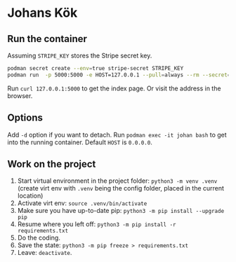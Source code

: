 # Johans Kök

## Run the container

Assuming `STRIPE_KEY` stores the Stripe secret key.

```bash
podman secret create --env=true stripe-secret STRIPE_KEY
podman run  -p 5000:5000 -e HOST=127.0.0.1 --pull=always --rm --secret=stripe-secret,type=env,target=STRIPE_SECRET_KEY --name johan ghcr.io/jsliacan/johans-kok:0.1.0
```
Run `curl 127.0.0.1:5000` to get the index page. Or visit the address in the browser. 

## Options

Add `-d` option if you want to detach. Run `podman exec -it johan bash` to get into the running container. Default `HOST` is `0.0.0.0`.

## Work on the project

1. Start virtual environment in the project folder: `python3 -m venv .venv` (create virt env with `.venv` being the config folder, placed in the current location)
2. Activate virt env: `source .venv/bin/activate`
3. Make sure you have up-to-date pip: `python3 -m pip install --upgrade pip`
4. Resume where you left off: `python3 -m pip install -r requirements.txt`
5. Do the coding.
6. Save the state: `python3 -m pip freeze > requirements.txt`
7. Leave: `deactivate`.
